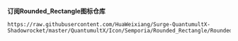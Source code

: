 **订阅Rounded_Rectangle图标仓库**
```
https://raw.githubusercontent.com/HuaWeixiang/Surge-QuantumultX-Shadowrocket/master/QuantumultX/Icon/Semporia/Rounded_Rectangle/Rounded_Rectangle.json
```
